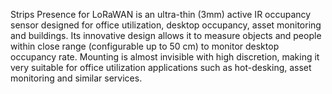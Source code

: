 Strips Presence for LoRaWAN is an ultra-thin (3mm) active IR occupancy sensor designed for office utilization, desktop occupancy, asset monitoring and buildings. Its innovative design allows it to measure objects and people within close range (configurable up to 50 cm) to monitor desktop occupancy rate. Mounting is almost invisible with high discretion, making it very suitable for office utilization applications such as hot-desking, asset monitoring and similar services.
